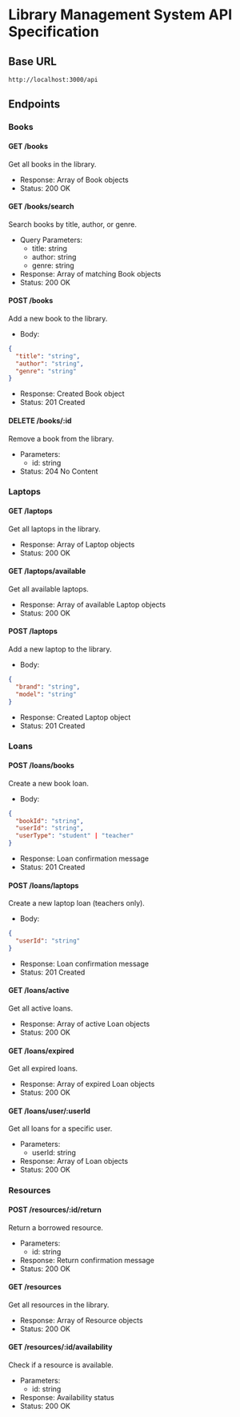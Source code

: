 # Library Management System API Specification

## Base URL

```
http://localhost:3000/api
```

## Endpoints

### Books

#### GET /books

Get all books in the library.

- Response: Array of Book objects
- Status: 200 OK

#### GET /books/search

Search books by title, author, or genre.

- Query Parameters:
  - title: string
  - author: string
  - genre: string
- Response: Array of matching Book objects
- Status: 200 OK

#### POST /books

Add a new book to the library.

- Body:

```json
{
  "title": "string",
  "author": "string",
  "genre": "string"
}
```

- Response: Created Book object
- Status: 201 Created

#### DELETE /books/:id

Remove a book from the library.

- Parameters:
  - id: string
- Status: 204 No Content

### Laptops

#### GET /laptops

Get all laptops in the library.

- Response: Array of Laptop objects
- Status: 200 OK

#### GET /laptops/available

Get all available laptops.

- Response: Array of available Laptop objects
- Status: 200 OK

#### POST /laptops

Add a new laptop to the library.

- Body:

```json
{
  "brand": "string",
  "model": "string"
}
```

- Response: Created Laptop object
- Status: 201 Created

### Loans

#### POST /loans/books

Create a new book loan.

- Body:

```json
{
  "bookId": "string",
  "userId": "string",
  "userType": "student" | "teacher"
}
```

- Response: Loan confirmation message
- Status: 201 Created

#### POST /loans/laptops

Create a new laptop loan (teachers only).

- Body:

```json
{
  "userId": "string"
}
```

- Response: Loan confirmation message
- Status: 201 Created

#### GET /loans/active

Get all active loans.

- Response: Array of active Loan objects
- Status: 200 OK

#### GET /loans/expired

Get all expired loans.

- Response: Array of expired Loan objects
- Status: 200 OK

#### GET /loans/user/:userId

Get all loans for a specific user.

- Parameters:
  - userId: string
- Response: Array of Loan objects
- Status: 200 OK

### Resources

#### POST /resources/:id/return

Return a borrowed resource.

- Parameters:
  - id: string
- Response: Return confirmation message
- Status: 200 OK

#### GET /resources

Get all resources in the library.

- Response: Array of Resource objects
- Status: 200 OK

#### GET /resources/:id/availability

Check if a resource is available.

- Parameters:
  - id: string
- Response: Availability status
- Status: 200 OK
